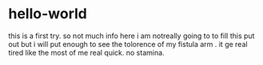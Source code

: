 # hello-world
this is a first try. so not much info here
i am notreally going to to fill this put out but i will put enough to see the tolorence of my fistula arm . it ge real tired like the most of me real quick. no stamina.
